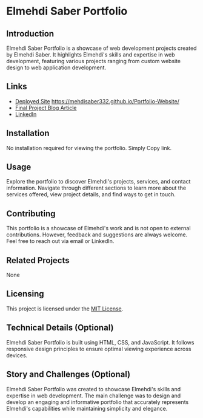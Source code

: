 # Elmehdi Saber Portfolio

## Introduction
Elmehdi Saber Portfolio is a showcase of web development projects created by Elmehdi Saber. It highlights Elmehdi's skills and expertise in web development, featuring various projects ranging from custom website design to web application development.

## Links
- [Deployed Site](#) https://mehdisaber332.github.io/Portfolio-Website/
- [Final Project Blog Article](#) 
- [LinkedIn](https://www.linkedin.com/in/elmehdi-saber-3b9a29278/)


## Installation
No installation required for viewing the portfolio. Simply Copy link.

## Usage
Explore the portfolio to discover Elmehdi's projects, services, and contact information. Navigate through different sections to learn more about the services offered, view project details, and find ways to get in touch.

## Contributing
This portfolio is a showcase of Elmehdi's work and is not open to external contributions. However, feedback and suggestions are always welcome. Feel free to reach out via email or LinkedIn.

## Related Projects
None

## Licensing
This project is licensed under the [MIT License](LICENSE).

## Technical Details (Optional)
Elmehdi Saber Portfolio is built using HTML, CSS, and JavaScript. It follows responsive design principles to ensure optimal viewing experience across devices.

## Story and Challenges (Optional)
Elmehdi Saber Portfolio was created to showcase Elmehdi's skills and expertise in web development. The main challenge was to design and develop an engaging and informative portfolio that accurately represents Elmehdi's capabilities while maintaining simplicity and elegance.